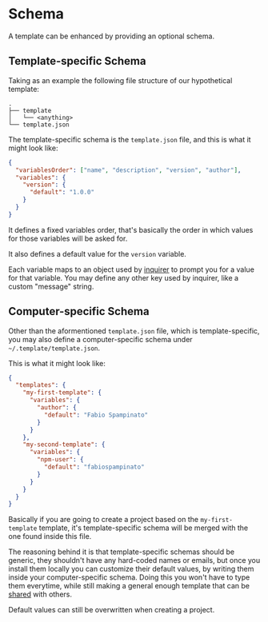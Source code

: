 
# Schema

A template can be enhanced by providing an optional schema.

## Template-specific Schema

Taking as an example the following file structure of our hypothetical template:

```
.
├── template
│   └── <anything>
└── template.json
```

The template-specific schema is the `template.json` file, and this is what it might look like:

```json
{
  "variablesOrder": ["name", "description", "version", "author"],
  "variables": {
    "version": {
      "default": "1.0.0"
    }
  }
}
```

It defines a fixed variables order, that's basically the order in which values for those variables will be asked for.

It also defines a default value for the `version` variable.

Each variable maps to an object used by [inquirer](https://www.npmjs.com/package/inquirer#question) to prompt you for a value for that variable. You may define any other key used by inquirer, like a custom "message" string.

## Computer-specific Schema

Other than the aformentioned `template.json` file, which is template-specific, you may also define a computer-specific schema under `~/.template/template.json`.

This is what it might look like:

```json
{
  "templates": {
    "my-first-template": {
      "variables": {
        "author": {
          "default": "Fabio Spampinato"
        }
      }
    },
    "my-second-template": {
      "variables": {
        "npm-user": {
          "default": "fabiospampinato"
        }
      }
    }
  }
}
```

Basically if you are going to create a project based on the `my-first-template` template, it's template-specific schema will be merged with the one found inside this file.

The reasoning behind it is that template-specific schemas should be generic, they shouldn't have any hard-coded names or emails, but once you install them locally you can customize their default values,  by writing them inside your computer-specific schema. Doing this you won't have to type them everytime, while still making a general enough template that can be [shared](https://github.com/fabiospampinato/awesome-template) with others.

Default values can still be overwritten when creating a project.
